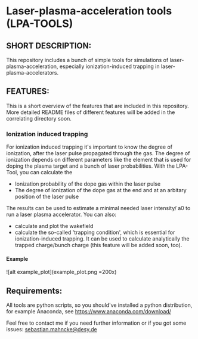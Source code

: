 # Laser-plasma-acceleration tools (LPA-TOOLS)

## SHORT DESCRIPTION: 

This repository includes a bunch of simple tools for simulations of laser-plasma-acceleration, especially ionization-induced trapping in laser-plasma-accelerators.

## FEATURES:

This is a short overview of the features that are included in this repository. More detailed README files of different features will be added in the correlating directory soon.

### Ionization induced trapping

For ionization induced trapping it's important to know the degree of ionization, after the laser pulse propagated through the gas.
The degree of ionization depends on different parameters like the element that is used for doping the plasma target and a bunch of
laser probabilities. With the LPA-Tool, you can calculate the 
- Ionization probability  of the dope gas within the laser pulse
- The degree of ionization of the dope gas at the end and at an arbitary position of the laser pulse

The results can be used to estimate a minimal needed laser intensity/ a0 to run a laser plasma accelerator. You can also:
- calculate and plot the wakefield 
- calculate the so-called 'trapping condition', which is essential for ionization-induced trapping. It can be used to calculate analytically the trapped charge/bunch charge (this feature will be added soon, too).

#### Example

![alt example_plot](example_plot.png =200x)

## Requirements:

All tools are python scripts, so you should've installed a python distribution, for example Anaconda, see https://www.anaconda.com/download/

Feel free to contact me if you need further information or if you got some issues: sebastian.mahncke@desy.de



